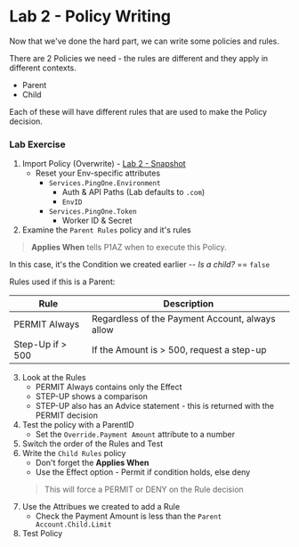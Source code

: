 # Lab 2 - Policy Writing

Now that we've done the hard part, we can write some policies and rules.

There are 2 Policies we need - the rules are different and they apply in different contexts.

* Parent
* Child

Each of these will have different rules that are used to make the Policy decision.

### Lab Exercise

1. Import Policy (Overwrite) - [Lab 2 - Snapshot](./SKO2023-Lab2.snapshot)
    * Reset your Env-specific attributes
        * `Services.PingOne.Environment`
            * Auth & API Paths (Lab defaults to `.com`)
            * `EnvID`
        * `Services.PingOne.Token`
            * Worker ID & Secret
2. Examine the `Parent Rules` policy and it's rules

>**Applies When** tells P1AZ when to execute this Policy.

In this case, it's the Condition we created earlier -- *Is a child?* == `false`

Rules used if this is a Parent:

| Rule | Description |
| --- | --- |
| PERMIT Always | Regardless of the Payment Account, always allow |
| Step-Up if > 500 | If the Amount is > 500, request a step-up |

3. Look at the Rules  
    * PERMIT Always contains only the Effect
    * STEP-UP shows a comparison
    * STEP-UP also has an Advice statement - this is returned with the PERMIT decision
4. Test the policy with a ParentID  
    * Set the `Override.Payment Amount` attribute to a number
5. Switch the order of the Rules and Test
6. Write the `Child Rules` policy  
    * Don't forget the **Applies When**  
    * Use the Effect option - Permit if condition holds, else deny  
    >This will force a PERMIT or DENY on the Rule decision  
7. Use the Attribues we created to add a Rule  
    * Check the Payment Amount is less than the `Parent Account.Child.Limit`
8. Test Policy

